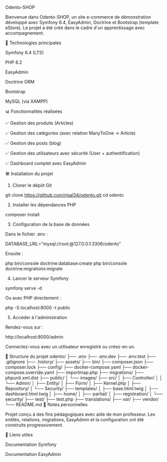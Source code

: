 Odento-SHOP

Bienvenue dans Odento-SHOP, un site e-commerce de démonstration développé avec Symfony 6.4, EasyAdmin, Doctrine et Bootstrap (template eStore). Le projet a été créé dans le cadre d'un apprentissage avec accompagnement.

🔧 Technologies principales

Symfony 6.4 (LTS)

PHP 8.2

EasyAdmin

Doctrine ORM

Bootstrap

MySQL (via XAMPP)

📊 Fonctionnalités réalisées

✅ Gestion des produits (Articles)

✅ Gestion des catégories (avec relation ManyToOne -> Article)

✅ Gestion des posts (blog)


✅ Gestion des utilisateurs avec sécurité (User + authentification)

✅ Dashboard complet avec EasyAdmin

🛠️ Installation du projet

1. Cloner le dépôt Git

git clone https://github.com/rigal34/odento.git
cd odento

2. Installer les dépendances PHP

composer install

3. Configuration de la base de données

Dans le fichier .env :

DATABASE_URL="mysql://root:@127.0.0.1:3306/odento"

Ensuite :

php bin/console doctrine:database:create
php bin/console doctrine:migrations:migrate

4. Lancer le serveur Symfony

symfony serve -d

Ou avec PHP directement :

php -S localhost:8000 -t public

5. Accéder à l'administration

Rendez-vous sur :

http://localhost:8000/admin

Connectez-vous avec un utilisateur enregistré ou créez-en un.

📂 Structure du projet
odento/
├── .env
├── .env.dev
├── .env.test
├── .gitignore
├── .history/
├── assets/
├── bin/
├── composer.json
├── composer.lock
├── config/
├── docker-compose.yaml
├── docker-compose.override.yaml
├── importmap.php
├── migrations/
├── phpunit.xml.dist
├── public/
│   └── images/
├── src/
│   ├── Controller/
│   │   └── Admin/
│   ├── Entity/
│   ├── Form/
│   ├── Kernel.php
│   ├── Repository/
│   └── Security/
├── templates/
│   ├── base.html.twig
│   ├── dashboard.html.twig
│   ├── home/
│   ├── partial/
│   ├── registration/
│   └── security/
├── test/
├── test.php
├── translations/
├── var/
├── vendor/
└── README.md
💼 Notes personnelles

Projet conçu à des fins pédagogiques avec aide de mon professeur. Les entités, relations, migrations, EasyAdmin et la configuration ont été construits progressivement.

🔗 Liens utiles

Documentation Symfony

Documentation EasyAdmin

